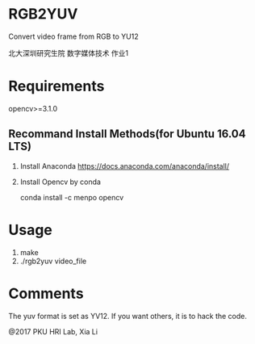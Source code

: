 # RGB2YUV
Convert video frame from RGB to YU12

北大深圳研究生院 数字媒体技术 作业1

# Requirements
opencv>=3.1.0

## Recommand Install Methods(for Ubuntu 16.04 LTS)
1. Install Anaconda https://docs.anaconda.com/anaconda/install/
2. Install Opencv by conda

    conda install -c menpo opencv
    
# Usage
1. make
2. ./rgb2yuv video_file

# Comments
The yuv format is set as YV12. If you want others, it is to hack the code. 

@2017 PKU HRI Lab, Xia Li

